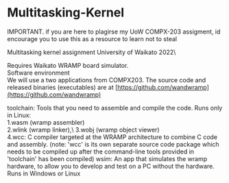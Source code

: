 # Multitasking-Kernel
IMPORTANT. if you are here to plagirse my UoW COMPX-203 assigment, id encourage you to use this as a resource to learn not to steal 
<br>

Multitasking kernel assignment University of Waikato 2022\

Requires Waikato WRAMP board simulator.\
Software environment\
We will use a two applications from COMPX203. The source code and released binaries (executables) are at [https://github.com/wandwramp](https://github.com/wandwramp)

toolchain: Tools that you need to assemble and compile the code. Runs only in Linux:\
1.wasm (wramp assembler)\
2.wlink (wramp linker),\ 
3.wobj (wramp object viewer)\
4.wcc: C compiler targeted at the WRAMP architecture to combine C code and assembly.
(note: 'wcc' is its own separate source code package which needs to be compiled up after the command-line tools provided in 'toolchain' has been compiled)
wsim: An app that simulates the wramp hardware, to allow you to develop and test on a PC without the hardware.  Runs in Windows or Linux

